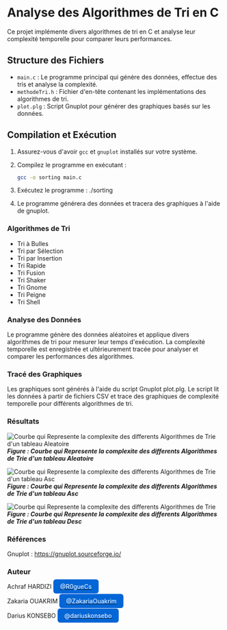 # Analyse des Algorithmes de Tri en C

Ce projet implémente divers algorithmes de tri en C et analyse leur complexité temporelle pour comparer leurs performances.

## Structure des Fichiers

- `main.c` : Le programme principal qui génère des données, effectue des tris et analyse la complexité.
- `methodeTri.h` : Fichier d'en-tête contenant les implémentations des algorithmes de tri.
- `plot.plg` : Script Gnuplot pour générer des graphiques basés sur les données.

## Compilation et Exécution

1. Assurez-vous d'avoir `gcc` et `gnuplot` installés sur votre système.
2. Compilez le programme en exécutant :

   ```bash
   gcc -o sorting main.c

3. Exécutez le programme :
    ./sorting

4. Le programme générera des données et tracera des graphiques à l'aide de gnuplot.

### Algorithmes de Tri

- Tri à Bulles
- Tri par Sélection
- Tri par Insertion
- Tri Rapide
- Tri Fusion
- Tri Shaker
- Tri Gnome
- Tri Peigne
- Tri Shell

### Analyse des Données

Le programme génère des données aléatoires et applique divers algorithmes de tri pour mesurer leur temps d'exécution. La complexité temporelle est enregistrée et ultérieurement tracée pour analyser et comparer les performances des algorithmes.

### Tracé des Graphiques
Les graphiques sont générés à l'aide du script Gnuplot plot.plg. Le script lit les données à partir de fichiers CSV et trace des graphiques de complexité temporelle pour différents algorithmes de tri.

### Résultats

![Courbe qui Represente la complexite des differents Algorithmes de Trie d'un tableau Aleatoire](CourbeComplexiteAlgosTrie.png)\
___Figure : Courbe qui Represente la complexite des differents Algorithmes de Trie d'un tableau Aleatoire___

![Courbe qui Represente la complexite des differents Algorithmes de Trie d'un tableau Asc](CourbeComplexiteAlgosTrieAsc.png)\
___Figure : Courbe qui Represente la complexite des differents Algorithmes de Trie d'un tableau Asc___

![Courbe qui Represente la complexite des differents Algorithmes de Trie](CourbeComplexiteAlgosTrieDesc.png)\
___Figure : Courbe qui Represente la complexite des differents Algorithmes de Trie d'un tableau Desc___

### Références
Gnuplot : https://gnuplot.sourceforge.io/

### Auteur

Achraf HARDIZI
[<span style="background-color:#0366d6; color:#ffffff; padding:8px 16px; border-radius:6px; text-decoration:none;">@R0gueCs</span>](https://github.com/R0gueCS)\
\
Zakaria OUAKRIM
[<span style="background-color:#0366d6; color:#ffffff; padding:8px 16px; border-radius:6px; text-decoration:none;">@ZakariaOuakrim</span>](https://github.com/ZakariaOuakrim)\
\
Darius KONSEBO
[<span style="background-color:#0366d6; color:#ffffff; padding:8px 16px; border-radius:6px; text-decoration:none;">@dariuskonsebo</span>](https://github.com/dariuskonsebo)
